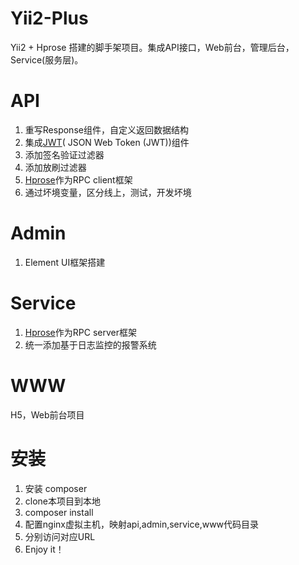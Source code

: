 # Yii2-Plus
Yii2 + Hprose 搭建的脚手架项目。集成API接口，Web前台，管理后台，Service(服务层)。

# API
1. 重写Response组件，自定义返回数据结构
2. 集成[JWT](https://tools.ietf.org/html/rfc7519)( JSON Web Token (JWT))组件 
3. 添加签名验证过滤器
4. 添加放刷过滤器
5. [Hprose](https://github.com/hprose/hprose-php)作为RPC client框架
6. 通过坏境变量，区分线上，测试，开发坏境

# Admin
1. Element UI框架搭建

# Service
1. [Hprose](https://github.com/hprose/hprose-php)作为RPC server框架
2. 统一添加基于日志监控的报警系统

# WWW
H5，Web前台项目

# 安装

1. 安装 composer
2. clone本项目到本地
3. composer install
4. 配置nginx虚拟主机，映射api,admin,service,www代码目录
5. 分别访问对应URL
6. Enjoy it！


